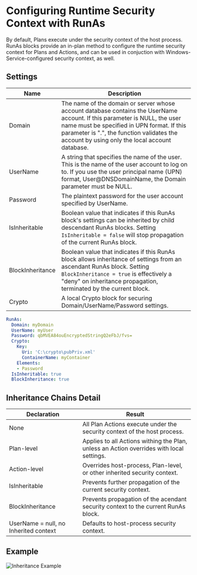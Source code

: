 # Configuring Runtime Security Context with RunAs

By default, Plans execute under the security context of the host process.  RunAs blocks provide an in-plan method to configure the runtime security context for Plans and Actions, and can be used in conjuction with Windows-Service-configured security context, as well.

## Settings

|Name|Description
|-|-
|Domain|The name of the domain or server whose account database contains the UserName account.   If this parameter is NULL, the user name must be specified in UPN format. If this parameter is ".", the function validates the account by using only the local account database.
|UserName|A string that specifies the name of the user. This is the name of the user account to log on to. If you use the user principal name (UPN) format, User@DNSDomainName, the Domain parameter must be NULL. 
|Password|The plaintext password for the user account specified by UserName.
|IsInheritable|Boolean value that indicates if this RunAs block's settings can be inherited by child descendant RunAs blocks.  Setting `IsInheritable = false` will stop propagation of the current RunAs block.
|BlockInheritance|Boolean value that indicates if this RunAs block allows inheritance of settings from an ascendant RunAs block.  Setting `BlockInheritance = true` is effectively a "deny" on inheritance propagation, terminated by the current block.
|Crypto|A local Crypto block for securing Domain/UserName/Password settings.


```yaml
RunAs:
  Domain: myDomain
  UserName: myUser
  Password: qbMVEA84ouEncryptedStringQ2eFbJ/fvs=
  Crypto:
    Key:
      Uri: 'C:\crypto\pubPriv.xml'
      ContainerName: myContainer
    Elements:
    - Password
  IsInheritable: true
  BlockInheritance: true
```

## Inheritance Chains Detail

|Declaration|Result
|-|-
|None|All Plan Actions execute under the security context of the host process.
|Plan-level|Applies to all Actions withing the Plan, unless an Action overrides with local settings.
|Action-level|Overrides host-process, Plan-level, or other inherited security context.
|IsInheritable|Prevents further propagation of the current security context.
|BlockInheritance|Prevents propagation of the acendant security context to the current RunAs block.
|UserName = null, no Inherited context|Defaults to host-process security context.

## Example

![Inheritance Example](/img/syn_runas_inheritance.png "Inheritance Example")